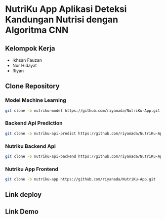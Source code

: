 # NutriKu App Aplikasi Deteksi Kandungan Nutrisi dengan Algoritma CNN

## Kelompok Kerja
- Ikhsan Fauzan
- Nur Hidayat
- Riyan



## Clone Repository 

### Model Machine Learning
```sh
git clone -b nutriku-model https://github.com/riyanada/NutriKu-App.git
```

### Backend Api Prediction
```sh
git clone -b nutriku-api-predict https://github.com/riyanada/NutriKu-App.git
```

### Nutriku Backend Api
```sh
git clone -b nutriku-api-backend https://github.com/riyanada/NutriKu-App.git
```

### Nutriku App Frontend
```sh
git clone -b nutriku-app https://github.com/riyanada/NutriKu-App.git
```

## Link deploy


## Link Demo

